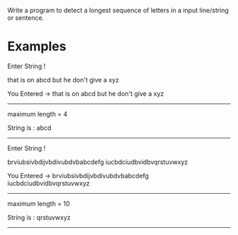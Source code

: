 Write a program to detect a longest sequence of letters in a input line/string or sentence.

# Examples

Enter String !

that is on abcd but he don't give a xyz

You Entered -> that is on abcd but he don't give a xyz

---------------

maximum length = 4

String is : abcd

-------------------------------

Enter String !

brviubsivbdijvbdivubdvbabcdefg iucbdciudbvidbvqrstuvwxyz

You Entered -> brviubsivbdijvbdivubdvbabcdefg iucbdciudbvidbvqrstuvwxyz

---------------

maximum length = 10

String is : qrstuvwxyz

-------------------------------

